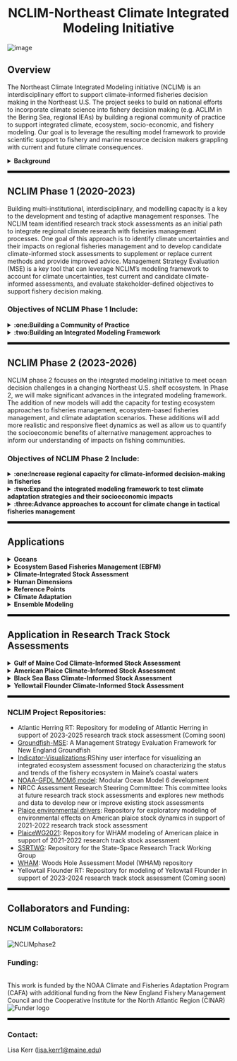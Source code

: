 <div align='center'><h1> NCLIM-Northeast Climate Integrated Modeling Initiative</h1></div>

![image](https://user-images.githubusercontent.com/12434114/156226599-91123e8e-d605-4dd7-80c1-eab3260702da.png)

## Overview
The Northeast Climate Integrated Modeling initiative (NCLIM) is an interdisciplinary effort to support climate-informed fisheries decision making in the Northeast U.S. The project seeks to build on national efforts to incorporate climate science into fishery decision making (e.g. ACLIM in the Bering Sea, regional IEAs) by building a regional community of practice to support integrated climate, ecosystem, socio-economic, and fishery modeling. Our goal is to leverage the resulting model framework to provide scientific support to fishery and marine resource decision makers grappling with current and future climate consequences.

<!-- start Background section -->
<details>
<summary><b> Background </b></summary>
Commercial and recreational fisheries are economic and cultural staples for many communities in the Northeast U.S., but changing environmental conditions call into question the long-term viability of these fisheries. Observed shifts in species distributions and productivity have already been linked to ocean warming and these impacts are expected to grow over time as waters in the Northwest Atlantic continue to warm at a rate four times the global average. There is an increasing need to understand how environmental shifts impact fisheries and develop adaptive strategies for fisheries to continue operating in the future.  

<p align="center">
<img src="https://github.com/Northeast-Climate-Integrated-Modeling/.github/blob/main/profile/NCLIM_Overview_v3.png" alt="Overview figure">
</p>

Beyond biological and ecosystem impacts, changing climate can directly impact the efficacy of existing fisheries management efforts. Stock assessments make data-informed assumptions about biological processes (e.g. growth, recruitment, and mortality) and harvesting characteristics (e.g. survey and fishery catchability) to evaluate stock status. Failure to identify and integrate climate impacts on stock and fishery dynamics into management procedures can result in biased estimates of stock status and ineffective harvest control rules. There is a need to identify when and how climate influences stock and fishery dynamics and to explore candidate management procedures that account for climate impacts more explicitly. 

</details>
<!-- end Background section -->

<hr style="border:2px solid black">

<!-- start NCLIM Phase 1 section -->

## NCLIM Phase 1 (2020-2023)

Building multi-institutional, interdisciplinary, and modelling capacity is a key to the development and testing of adaptive management responses. The NCLIM team identified research track  stock assessments as an initial path to integrate regional climate research with fisheries management processes. One goal of this approach is to identify climate uncertainties and their impacts on regional fisheries management and to develop candidate climate-informed stock assessments to supplement or replace current methods and provide improved advice. Management Strategy Evaluation (MSE) is a key tool that can leverage NCLIM’s modeling framework to account for climate uncertainties, test current and candidate climate-informed assessments, and evaluate stakeholder-defined objectives to support fishery decision making.

### Objectives of NCLIM Phase 1 Include: 
<!-- start Building a Community of Practice section -->
<details>
<summary><b> :one:Building a Community of Practice </b></summary>
  
#### Meeting Goals:
1) Advance capacity of the broad regional team to develop products that support fisheries and marine resource management, as well as a general understanding of a changing marine ecosystem
2) Promote mutual learning across disciplines to enable integration and linkages across individual research and modeling efforts
3) Transfer of climate knowledge, tools, and products within NOAA to the region

#### Join the Northeast Climate-Fisheries Seminar Series

This seminar series will focus on sharing climate-fisheries research in the U.S. Northeast region with the goal of building broader awareness of efforts across research groups and facilitating collaboration. We invite presentations on research projects that are either in progress or recently completed.  We anticipate talks will cover a variety of themes, including: 
1) Advances in ocean observations, modeling, and prediction
2) Mechanistic studies of climate/environmental impacts on marine fish and invertebrates
3) Marine species habitat, distribution, and abundance modeling,
4) Climate enhanced stock assessments and fisheries management
5) Climate informed studies on human dimensions and economics. 

The series is held on the last Thursday of each month from noon to 1pm. Remote Access through Google Meet:   
https://meet.google.com/paw-jhrb-nzr
</details>
<!-- end Building a Community of Practice section -->

<!-- start Building an Integrated Modeling Framework section -->
<details>
<summary><b> :two:Building an Integrated Modeling Framework </b></summary>

The NCLIM modeling framework aims to integrate: 
1) Global climate models
2) Regional oceanographic models
3) Ecosystem and population models
4) Human dimensions models  

Our development of an integrated modeling framework has progressed during the initial phase of NCLIM and leverages several aspects of ongoing research, including advances in regional ocean modeling (i.e., NOAA-GFDL MOM6 model), a next generation stock assessment (i.e., Woods Hole Assessment Model, WHAM), and an existing management strategy evaluation framework (i.e., Groundfish-MSE). We have also made significant progress on development of a dynamic range model that simulates a spatially explicit age structured population that can emulate temperature dependence of life processes (e.g., recruitment, natural mortality, and dispersal). The framework is built for testing the robustness of fisheries management strategies to climate change impacts, including shifting species distribution and changes in fish productivity. 

</details>
<!-- end Building an Integrated Modeling Framework section -->
  
<!-- end NCLIM phase 1 section -->

<hr style="border:2px solid black">

<!-- start NCLIM Phase 2 section -->
## NCLIM Phase 2 (2023-2026)

NCLIM phase 2 focuses on the integrated modeling initiative to meet ocean decision challenges in a changing Northeast U.S. shelf ecosystem. In Phase 2, we will make significant advances in the integrated modeling framework. The addition of new models will add the capacity for testing ecosystem approaches to fisheries management, ecosystem-based fisheries management, and climate adaptation scenarios. These additions will add more realistic and responsive fleet dynamics as well as allow us to quantify the socioeconomic benefits of alternative management approaches to inform our understanding of impacts on fishing communities.

### Objectives of NCLIM Phase 2 Include: 
<!-- start Increase regional capacity for climate-informed decision-making in fisheries section -->
<details>
<summary><b> :one:Increase regional capacity for climate-informed decision-making in fisheries </b></summary>
  
#### Increasing regional capacity through:
1) Expanding NCLIM team expertise
2) Growing the NCLIM community of practice through stakeholder engagement
3) Co-developing climate adaptation strategy scenarios

</details>
<!-- end Increase regional capacity for climate-informed decision-making in fisheries -->

<!-- start Expand the integrated modeling framework to test climate adaptation strategies and their socioeconomic impacts section -->
<details>
<summary><b> :two:Expand the integrated modeling framework to test climate adaptation strategies and their socioeconomic impacts </b></summary>

#### Expanding the integrated modeling framework by: 
1) Linking climate, ecosystem, and human dimensions models
2) Simulation testing the performance of climate adaptation strategies
3) Developing models to support climate adaptation scenarios  

</details>
<!-- end Expand the integrated modeling framework to test climate adaptation strategies and their socioeconomic impacts section -->

<!-- start Advance approaches to account for climate change in tactical fisheries management section -->
<details>
<summary><b> :three:Advance approaches to account for climate change in tactical fisheries management </b></summary>

#### Advancing approaches by:
1) Integrating climate impacts on fish stock dynamics into stock assessment
2) Defining biological reference points in a dynamic environment
3) Exploring novel approaches to account for climate risk in setting catch advice
  
</details>
<!-- end Advance approaches to account for climate change in tactical fisheries management section -->

<hr style="border:2px solid black">

## Applications

<!-- start Oceans section -->
<details>
<summary><b> Oceans </b></summary>
  
#### Coupled Global Climate and Regional Ocean Circulation Models 
Project Leads: V. Saba amd E. Curchitser
</details>
<!-- end Oceans section -->

<!-- start Ecosystem Based Fisheries Management (EBFM) section -->
<details>
<summary><b> Ecosystem Based Fisheries Management (EBFM) </b></summary>

#### Simulation Testing the Performance of EBFM Strategies 
<img align="right" src="https://i.ibb.co/Vv42bdS/NCLIM-simulation-testing2.png" width="275" alt="My Image">

Project Leads: G. Fay, L. Kerr, S. Large

This project aims to compare the performance of the following within the Georges Bank region, using Hydra as an operating model:
1) Single species management: status quo stock assessment and management with no consideration of climate impacts in the assessment or in the estimation of reference points
2) Single species-EAFM: climate-informed assessment and management which accounts for non-stationarity and/or climate drivers of stock dynamics and allows for dynamic biological reference points
3) EBFM: assessment and management that accounts for species interactions and harvest  management based on species-complex reference points (i.e., ceilings/floor)

</details>
<!-- end Ecosystem Based Fisheries Management (EBFM) section -->

<!-- start Climate-Integrated Stock Assessment section -->
<details>
<summary><b> Climate-Integrated Stock Assessment </b></summary>

Project Leads: L. Kerr, T. Miller, J. Deroba, S. Cadrin, A. Hansell
</details>
<!-- end Climate-Integrated Stock Assessment section -->

<!-- start Human Dimensions section -->
<details>
<summary><b> Human Dimensions </b></summary>
  
#### Developing a fully coupled, agent-based economic model that assesses the response of the fleet (i.e., firm) to changing species availability
Project Leads: M-Y Lee, A. Birchenback
#### Research Questions:
1) How will fishing fleets respond to a changing climate and changing species availability in terms of potential adaptation strategies, including targeting, timing, and diversification strategies?
2) How will fishing fleets respond to changing management (e.g., ACL changes that affect quote prices)?
3) How will changes in climate and management exacerbate or mitigate economic inequality of fishery participants?
4) Which communities will gain, and which will lose as the distribution of fish stocks changes?

</details>
<!-- end Human Dimensions section -->

<!-- start Reference Points section -->
<details>
<summary><b> Reference Points </b></summary>
  
#### Simulation testing the performance of alternative methods for defining reference points under climate change
Project Leads: L. Kerr, J. Weidenmann, J. Deroba, S. Cadrin

#### Workshop: Defining Biological Reference Points (BPRs) in a Dynamic Northeast U.S. Marine Environment
<br>
Held: January 8-9, 2024, UMass Dartmouth, SMAST

#### Workshop Objectives:
1) Identify need to redefine reference points in a changing ecosystem
2) Review existing approaches to defining biological reference points
3) Evaluation of approaches to defining BRPs in other areas of the US and globally
4) Synthesize recommendations for estimating reference points for stocks in our changing ecosystem

</details>
<!-- end Reference Points section -->

<!-- start Climate Adaptation section -->
<details>
<summary><b> Climate Adaptation </b></summary>

#### Using stakeholder feedback to inform the design of climate adaptation scenarios for simulation testing
Project Leads: K. Mills, M. Cutler

The goals of this projects are to:
1) Characterize climate adaptation strategies employed in the Northeast U.S. fisheries system and document how fishers and communities are adapting to a changling climate
2) Inform the development of future climate adaptation scenarios that will be quantitatively evaluated through simulation testing
3) Evaluate the effectiveness of potential adaptation strategies for specific climate impacts and fishery contexts

</details>
<!-- end Climate Adaptation section -->

<!-- start Ensemble Modeling section -->
<details>
<summary><b> Ensemble Modeling </b></summary>
  
#### Accounting for climate risk in catch advice
Project Leads: T. Miller, L. Kerr

Ensemble modeling provides an alternative approach for accounting for uncertainty by addressing structural uncertainty in the assessment through combining multiple models’ predictions into an ensemble set.
This approach is a departure from the current paradigm of selecting the “best” model for use in generating advice.
In the context of research track stock assessments, we are increasingly exploring multiple formulations of assessments, including models incorporating time-varying
dynamics with linkages to ecosystem covariates, but still are constrained to put forward a single “best” model for use in setting catch advice. 
Ensemble modeling can provide an opportunity for diverse representations of the dynamics of fish stocks in setting fisheries catch advice. We will use simulation testing to explore the following questions:
* Does using the weighted catch advice for the “best” model provide better catch advice?
* Does using the weighted catch advice across candidate models provide better catch advice?

</details>
<!-- end Ensemble Modeling section -->
<!-- end NCLIM phase 2 section -->

<hr style="border:2px solid black">

## Application in Research Track Stock Assessments

<!-- start Gulf of Maine Cod Climate-Informed Stock Assessment section -->
<details>
<summary><b> Gulf of Maine Cod Climate-Informed Stock Assessment </b></summary>
<br>
Atlantic cod is an iconic species in the Northeast U.S. that historically supported large domestic and foreign fisheries, but is now considered overfished with overfishing occurring. Difficulties rebuilding the stock may be hindered by recent decreases in productivity and increased mortality attributed to warming ocean temperatures. Incorporating time-varying and temperature-dependent natural mortality has been shown to improve stock assessment diagnostics for this species, but there is room for further exploration of climate links to population dynamics. The NCLIM framework will be leveraged to integrate climate considerations into the research track stock assessment process for Gulf of Maine cod.

#### Project Goals:
* Explore assessment models that allow for time-varying processes
* Develop and test candidate assessments using the NCLIM framework in collaboration with the [Research Track Working Group for Atlantic Cod](https://www.fisheries.noaa.gov/event/research-track-working-group-2023-improving-assessments-atlantic-cod)
* Compare candidate and status quo assessments
* Share findings with WG members and synthesize climate context for WG report (TOR1)
<br> 
</details>
<!-- end Gulf of Maine Cod Climate-Informed Stock Assessment section -->

<!-- start American Plaice Climate-Informed Stock Assessment Framework section -->
<details>
<summary><b> American Plaice Climate-Informed Stock Assessment </b></summary>
<br>
American plaice is a commercially important flatfish in the Northeast U.S. and Canada that is considered rebuilt.  In recent years plaice have shifted further offshore and into deeper water, this shift is expected to continue with likely negative effects on the stock as ocean temperatures warm and suitable habitat contracts. Temperature has been shown to influence plaice distribution, depth, growth rate, recruitment, and possibly maturity, while other climate drivers (e.g. NAO, AMO) have been linked to changing recruits per spawner and distribution. Although population dynamics and distribution have clear links to climate dynamics, to date these influences have not been incorporated into stock assessments for plaice nor has this knowledge been used to provide estimates of climate uncertainties that may benefit decision-making processes. The NCLIM framework will be leveraged to integrate climate considerations into the research track stock assessment process for American plaice. 

#### Project Goals:
* Identify key climate drivers for American plaice and proposed links to stock dynamics
* Develop and test candidate assessments using the NCLIM framework in collaboration with the American Plaice Assessment Working Group (WG)
* Compare candidate and status quo assessments (Woods Hole Assessment Model code available [here](https://github.com/ahart1/PlaiceWG2021))
* Share findings with WG members and synthesize climate context for WG report (TOR1)

Key climate-informed products and working papers:
* [Working paper: Spatio-temporal dynamics of American plaice (Hippoglossoides platessoides) in US
2 waters of the northwest Atlantic](https://apps-nefsc.fisheries.noaa.gov/saw/sasi/uploads/WP12_Plaice_VAST-v2.pdf)
* [Working paper: Ecosystem profile of American plaice](https://apps-nefsc.fisheries.noaa.gov/saw/sasi/uploads/WP14%20Behan%20etal%20Ecosystem%20Profile.pdf)
* [Working paper: Environmental influences on American Plaice stock dynamics](https://apps-nefsc.fisheries.noaa.gov/saw/sasi/uploads/WP16%20Behan%20_%20Kerr%20Ecosystem%20Drivers.pdf)
* [Working paper: A state-space assessment of American plaice using the Woods Hole Assessment Model (WHAM)](https://apps-nefsc.fisheries.noaa.gov/saw/sasi/uploads/WP18%20Hart%20etal%20WHAM.pdf)
* All assessment products and results can be found on the [NEFSC Stock Assessment Support Information portal](https://apps-nefsc.fisheries.noaa.gov/saw/sasi/sasi_report_options.php) for the 2022 American plaice Research Track Assessment 
<br>
</details>
<!-- end American Plaice Climate-Informed Stock Assessment section -->

<!-- start Black Sea Bass Climate-Informed Stock Assessment section -->
<details>
<summary><b> Black Sea Bass Climate-Informed Stock Assessment </b></summary>
<br>
Black sea bass is a commercially and recreationally important species in the New England and Mid-Atlantic regions that has shown increased productivity in response to warming temperatures. The species has exhibited a northward shift in response to climate that is  captured by divergent state surveys (increases in northern surveys and decreases in the south) but the coastwide survey suggests variability without trend. The single-area stock assessment proposed in 2012 struggled to replicate these divergent survey trends and the model ultimately did not pass review. Subsequent work found that two-area models exhibited improved fit to survey data, and there is interest in further exploring approaches to account for climate-driven species distribution shifts in stock assessments. The NCLIM framework will be leveraged to integrate climate considerations into the research track stock assessment process for black sea bass.

#### Project Goals:
* Explore assessment models that can account for changing resource distribution and productivity
* Develop and test candidate assessments using the NCLIM framework in collaboration with the Black Sea Bass Assessment Working Group (WG)
* Compare candidate and status quo assessments
* Share findings with WG members and synthesize climate context for WG report (TOR1)
<br>  
</details>
<!-- end Black Sea Bass Climate-Informed Stock Assessment section -->

<!-- start Yellowtail Flounder Climate-Informed Stock Assessment section -->
<details>
<summary><b> Yellowtail Flounder Climate-Informed Stock Assessment </b></summary>
<br>
Yellowtail flounder (Limanda ferruginea) inhabits continental shelf waters from the Gulf of St. Lawrence to the Mid-Atlantic Bight, managed by the NEFMC for three stocks: CCGOM, SNEMA, and GB. Despite efforts to reduce fishing, stocks remain historically low, possibly due to warming waters affecting recruitment. Vulnerability to climate change varies among stocks, with SNEMA likely to migrate poleward due to its southern location, while CCGOM may move to deeper waters to avoid shallower, warmer regions.  The NCLIM framework will be leveraged to integrate climate considerations into the research track stock assessment process for yellowtail flounder.

#### Project Goals:
* Explore assessment models that can account for changing resource distribution and productivity
* Develop and test candidate assessments using the NCLIM framework in collaboration with the Yellowtail Flounder Assessment Working Group (WG)
* Compare candidate and status quo assessments
* Share findings with WG members and synthesize climate context for WG report (TOR1)
<br>  
</details>
<!-- end Yellowtail Flounder Climate-Informed Stock Assessment section -->

<hr style="border:2px solid black">

### NCLIM Project Repositories:
- Atlantic Herring RT: Repository for modeling of Atlantic Herring in support of 2023-2025 research track stock assessment (Coming soon)
- [Groundfish-MSE](https://github.com/Northeast-Climate-Integrated-Modeling/groundfish-MSE): A Management Strategy Evaluation Framework for New England Groundfish
- [Indicator-Visualizations](https://github.com/Jamie-Behan/Indicator_Visualizations):RShiny user interface for visualizing an integrated ecosystem assessment focused on characterizing the status and trends of the fishery ecosystem in Maine’s coastal waters
- [NOAA-GFDL MOM6 model](https://github.com/NOAA-GFDL/MOM6-examples): Modular Ocean Model 6 development
- NRCC Assessment Research Steering Committee: This committee looks at future research track stock assessments and explores new methods and data to develop new or improve existing stock assessments
- [Plaice environmental drivers](https://github.com/Jamie-Behan/AM_Plaice_environmental_drivers): Repository for exploratory modeling of environmental effects on American plaice stock dynamics in support of 2021-2022 research track stock assessment
- [PlaiceWG2021](https://github.com/ahart1/PlaiceWG2021): Repository for WHAM modeling of American plaice in support of 2021-2022 research track stock assessment
- [SSRTWG](https://github.com/timjmiller/SSRTWG): Repository for the State-Space Research Track Working Group
- [WHAM](https://github.com/timjmiller/wham): Woods Hole Assessment Model (WHAM) repository
- Yellowtail Flounder RT: Repository for modeling of Yellowtail Flounder in support of 2023-2024 research track stock assessment (Coming soon)

<hr style="border:2px solid black">

</details>


## Collaborators and Funding: 
<!-- start Collaborators section -->
### NCLIM Collaborators:
  
![NCLIMphase2](https://github.com/Northeast-Climate-Integrated-Modeling/.github/assets/62613926/b8af6a3e-06b8-4d67-ab06-745fa13042f3)

<!-- end Collaborators section -->

<!-- start Funding section -->
### Funding:
<br>
This work is funded by the NOAA Climate and Fisheries Adaptation Program (CAFA) with additional funding from the New England Fishery Management Council and the Cooperative Institute for the North Atlantic Region (CINAR)  
<br>
  
<img src="https://user-images.githubusercontent.com/12434114/156223822-bc79639e-efce-4c18-a4de-cbc3d0293405.png" width = "350" alt = "Funder logo">


<!-- end Funding section -->

<hr style="border:2px solid black">

### Contact:

Lisa Kerr (lisa.kerr1@maine.edu)

